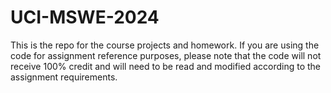 # UCI-MSWE-2024
This is the repo for the course projects and homework. 
If you are using the code for assignment reference purposes, please note that the code will not receive 100% credit and will need to be read and modified according to the assignment requirements.
